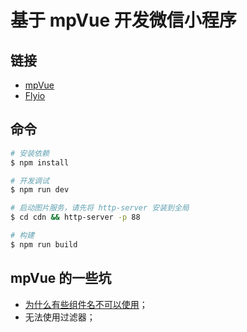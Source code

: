 # 基于 mpVue 开发微信小程序

## 链接

- [mpVue](http://mpvue.com)
- [Flyio](https://wendux.github.io/dist/#/doc/flyio/readme)

## 命令

``` bash
# 安装依赖
$ npm install

# 开发调试
$ npm run dev

# 启动图片服务，请先将 http-server 安装到全局
$ cd cdn && http-server -p 88

# 构建
$ npm run build
```

## mpVue 的一些坑
- [为什么有些组件名不可以使用](http://mpvue.com/qa/#_3)；
- 无法使用过滤器；
